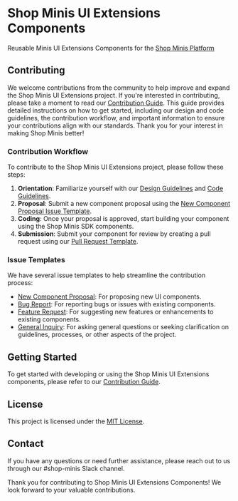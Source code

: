 # Shop Minis UI Extensions Components

Reusable Minis UI Extensions Components for the [Shop Minis Platform](https://shop.app/minis)

## Contributing

We welcome contributions from the community to help improve and expand the Shop Minis UI Extensions project. If you're interested in contributing, please take a moment to read our [Contribution Guide](docs/CONTRIBUTING.md). This guide provides detailed instructions on how to get started, including our design and code guidelines, the contribution workflow, and important information to ensure your contributions align with our standards. Thank you for your interest in making Shop Minis better!

### Contribution Workflow

To contribute to the Shop Minis UI Extensions project, please follow these steps:

1. **Orientation**: Familiarize yourself with our [Design Guidelines](docs/DESIGN_GUIDELINES.md) and [Code Guidelines](docs/CODE_GUIDELINES.md).
2. **Proposal**: Submit a new component proposal using the [New Component Proposal Issue Template](issues/new?template=feature_request.yml).
3. **Coding**: Once your proposal is approved, start building your component using the Shop Minis SDK components.
4. **Submission**: Submit your component for review by creating a pull request using our [Pull Request Template](.github/pull_request_template.md).

### Issue Templates

We have several issue templates to help streamline the contribution process:

- [New Component Proposal](issues/new?template=new_component_proposal.yml): For proposing new UI components.
- [Bug Report](issues/new?template=bug_report.yml): For reporting bugs or issues with existing components.
- [Feature Request](issues/new?template=feature_request.yml): For suggesting new features or enhancements to existing components.
- [General Inquiry](issues/new?template=general_inquiry.yml): For asking general questions or seeking clarification on guidelines, processes, or other aspects of the project.

## Getting Started

To get started with developing or using the Shop Minis UI Extensions components, please refer to our [Contribution Guide](docs/CONTRIBUTING.md).

## License

This project is licensed under the [MIT License](LICENSE.md).

## Contact

If you have any questions or need further assistance, please reach out to us through our #shop-minis Slack channel.

Thank you for contributing to Shop Minis UI Extensions Components! We look forward to your valuable contributions.
